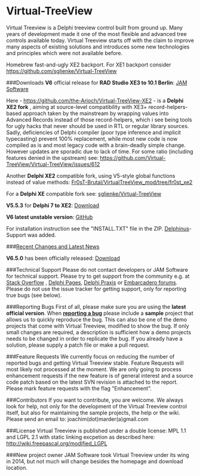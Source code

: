 # Virtual-TreeView
Virtual Treeview is a Delphi treeview control built from ground up. Many years of development made it one of the most flexible and advanced tree controls available today. Virtual Treeview starts off with the claim to improve many aspects of existing solutions and introduces some new technologies and principles which were not available before.

Homebrew fast-and-ugly XE2 backport.
For XE1 backport consider https://github.com/sglienke/Virtual-TreeView

###Downloads
**V6** official release for **RAD Studio XE3 to 10.1 Berlin**: [JAM Software](http://www.jam-software.com/virtual-treeview/)

Here - https://github.com/the-Arioch/Virtual-TreeView-XE2 - is a **Delphi XE2 fork** , aiming at source-level compatibility with XE3+ record-helpers-based approach taken by the mainstream by wrapping values into Advanced Records instead of those record-helpers, which i see being tools for ugly hacks that never should be used in RTL or regular library sources. Sadly, deficiencies of Delphi compiler (poor type inference and implicit typecasting) prevent 100% replacement, while most new code is now compiled as is and most legacy code with a brain-deadly simple change. However updates are sporadic due to lack of time.
For some ratio (including features denied in the upstream) see: https://github.com/Virtual-TreeView/Virtual-TreeView/issues/612

Another **Delphi XE2** compatible fork, using V5-style global functions instead of value methods: [Fr0sT-Brutal/VirtualTreeView_mod/tree/fr0st_xe2](https://github.com/Fr0sT-Brutal/VirtualTreeView_mod/tree/fr0st_xe2)

For a **Delphi XE** compatible fork see: [sglienke/Virtual-TreeView](https://github.com/sglienke/Virtual-TreeView)

**V5.5.3** for **Delphi 7 to XE2**: [Download](http://www.jam-software.com/virtual-treeview/VirtualTreeViewV5.5.3.zip)

**V6 latest unstable version**: [GitHub](https://github.com/Virtual-TreeView/Virtual-TreeView/archive/master.zip)

For installation instruction see the "INSTALL.TXT" file in the ZIP. [Delphinus](http://memnarch.bplaced.net/blog/2015/08/delphinus-packagemanager-for-delphi-xe-and-newer/)-Support was added.

###[Recent Changes and Latest News](https://raw.githubusercontent.com/Virtual-TreeView/Virtual-TreeView/master/CHANGES.txt)

**V6.5.0** has been officially released: [Download](https://www.jam-software.de/customers/downloadTrial.php?article_no=407&language=EN)

###Technical Support
Please do not contact developers or JAM Software for technical support. Please try to get support from the community e.g. at [Stack Overflow](http://stackoverflow.com/search?q=%22virtual+treeview%22) , [Delphi Pages](http://www.delphipages.com/), [Delphi Praxis](http://www.delphipraxis.net/141465-virtual-treeview-tutorials-mit-beispielen.html) or [Embarcadero forums](https://forums.embarcadero.com/). Please do not use the issue tracker for getting support, only for reporting true bugs (see below).

###Reporting Bugs
First of all, please make sure you are using the **latest official version**. When **[reporting a bug](https://github.com/Virtual-TreeView/Virtual-TreeView/issues)** please include a **sample** project that allows us to quickly reproduce the bug. This can also be one of the demo projects that come with Virtual Treeview, modified to show the bug. If only small changes are required, a description is sufficient how a demo projects needs to be changed in order to replicate the bug. If you already have a solution, please supply a patch file or make a pull request.

###Feature Requests
We currently focus on reducing the number of reported bugs and getting Virtual Treeview stable. Feature Requests will most likely not processed at the moment. We are only going to process enhancement requests if the new feature is of general interest and a source code patch based on the latest SVN revision is attached to the report. Please mark feature requests with the flag "Enhancement".

###Contributors
If you want to contribute, you are welcome. We always look for help, not only for the development of the Virtual Treeview control itself, but also for maintaining the sample projects, the help or the wiki. Please send an email to: joachim(dot)marder(a)gmail.com

###License
Virtual Treeview is published under a double license: MPL 1.1 and LGPL 2.1 with static linking excpetion as described here: http://wiki.freepascal.org/modified_LGPL

###New project owner
JAM Software took Virtual Treeview under its wing in 2014, but not much will change besides the homepage and download location.
